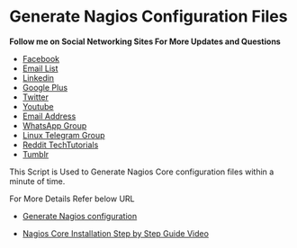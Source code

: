 # Generate Nagios Configuration Files

**Follow me on Social Networking Sites For More Updates and Questions**
* [Facebook](https://www.facebook.com/Linuxarkit/)
* [Email List](https://feedburner.google.com/fb/a/mailverify?uri=arkit)
* [Linkedin](https://in.linkedin.com/in/ravi-kumar-94530121)
* [Google Plus](https://plus.google.com/u/0/+RedhatEnterpriseLinuxStepbyStepGuide/posts)
* [Twitter](https://twitter.com/aravikumar48)
* [Youtube](https://www.youtube.com/Techarkit?sub_confirmation=1)
* [Email Address](aravikumar48@gmail.com)
* [WhatsApp Group](http://bit.ly/wappg)
* [Linux Telegram Group](http://bit.ly/linux-telegram)
* [Reddit TechTutorials](http://bit.ly/redditark)
* [Tumblr](https://www.tumblr.com/blog/aravikumar48)


This Script is Used to Generate Nagios Core configuration files within a minute of time.

For More Details Refer below URL
 
- [Generate Nagios configuration](https://arkit.co.in/generate-nagios-configuration-using-shell-script/)

- [Nagios Core Installation Step by Step Guide Video](https://youtu.be/ZMCfgJkIz3I)
